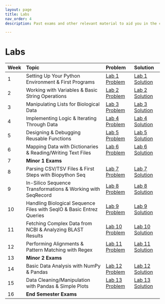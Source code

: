 ```yaml
---
layout: page
title: Labs
nav_order: 4
description: Past exams and other relevant material to aid you in the course.

---
```


# Labs

| Week | Topic | Problem | Solution |
| :--- | :---- | :------ | :------- |
| 1 | Setting Up Your Python Environment & First Programs | [Lab 1 Problem](../lab/lab01_problem) | [Lab 1 Solution](../lab/lab01_solution) |
| 2 | Working with Variables & Basic String Operations | [Lab 2 Problem](../lab/lab02_problem) | [Lab 2 Solution](../lab/lab02_solution) |
| 3 | Manipulating Lists for Biological Data | [Lab 3 Problem](../lab/lab03_problem) | [Lab 3 Solution](../lab/lab03_solution) |
| 4 | Implementing Logic & Iterating Through Data | [Lab 4 Problem](../lab/lab04_problem) | [Lab 4 Solution](../lab/lab04_solution) |
| 5 | Designing & Debugging Reusable Functions | [Lab 5 Problem](../lab/lab05_problem) | [Lab 5 Solution](../lab/lab05_solution) |
| 6 | Mapping Data with Dictionaries & Reading/Writing Text Files | [Lab 6 Problem](../lab/lab06_problem) | [Lab 6 Solution](../lab/lab06_solution) |
| 7 | **Minor 1 Exams** | | |
| 8 | Parsing CSV/TSV Files & First Steps with Biopython Seq | [Lab 7 Problem](../lab/lab07_problem) | [Lab 7 Solution](../lab/lab07_solution) |
| 9 | In-Silico Sequence Transformations & Working with SeqRecord | [Lab 8 Problem](../lab/lab08_problem) | [Lab 8 Solution](../lab/lab08_solution) |
| 10 | Handling Biological Sequence Files with SeqIO & Basic Entrez Queries | [Lab 9 Problem](../lab/lab09_problem) | [Lab 9 Solution](../lab/lab09_solution) |
| 11 | Fetching Complex Data from NCBI & Analyzing BLAST Results | [Lab 10 Problem](../lab/lab10_problem) | [Lab 10 Solution](../lab/lab10_solution) |
| 12 | Performing Alignments & Pattern Matching with Regex | [Lab 11 Problem](../lab/lab11_problem) | [Lab 11 Solution](../lab/lab11_solution) |
| 13 | **Minor 2 Exams** | | |
| 14 | Basic Data Analysis with NumPy & Pandas | [Lab 12 Problem](../lab/lab12_problem) | [Lab 12 Solution](../lab/lab12_solution) |
| 15 | Data Cleaning/Manipulation with Pandas & Simple Plots | [Lab 13 Problem](../lab/lab13_problem) | [Lab 13 Solution](../lab/lab13_solution) |
| 16 | **End Semester Exams** | | |